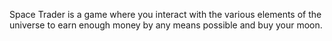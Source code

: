 Space Trader is a game where you interact with the various elements of the universe to earn enough money by any means possible and buy your moon.